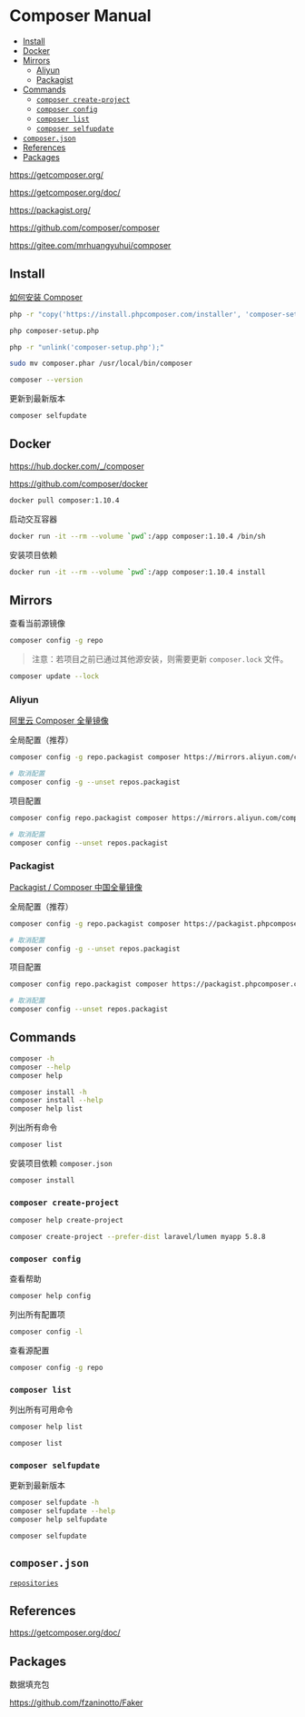 <!-- omit in toc -->
# Composer Manual

- [Install](#install)
- [Docker](#docker)
- [Mirrors](#mirrors)
  - [Aliyun](#aliyun)
  - [Packagist](#packagist)
- [Commands](#commands)
  - [`composer create-project`](#composer-create-project)
  - [`composer config`](#composer-config)
  - [`composer list`](#composer-list)
  - [`composer selfupdate`](#composer-selfupdate)
- [`composer.json`](#composerjson)
- [References](#references)
- [Packages](#packages)

<https://getcomposer.org/>

<https://getcomposer.org/doc/>

<https://packagist.org/>

<https://github.com/composer/composer>

<https://gitee.com/mrhuangyuhui/composer>

## Install

[如何安装 Composer](https://pkg.phpcomposer.com/#how-to-install-composer)

```bash
php -r "copy('https://install.phpcomposer.com/installer', 'composer-setup.php');"

php composer-setup.php

php -r "unlink('composer-setup.php');"

sudo mv composer.phar /usr/local/bin/composer

composer --version
```

更新到最新版本

```bash
composer selfupdate
```

## Docker

<https://hub.docker.com/_/composer>

<https://github.com/composer/docker>

```bash
docker pull composer:1.10.4
```

启动交互容器

```bash
docker run -it --rm --volume `pwd`:/app composer:1.10.4 /bin/sh
```

安装项目依赖

```bash
docker run -it --rm --volume `pwd`:/app composer:1.10.4 install
```

<!-- #composer-mirror -->
## Mirrors

查看当前源镜像

```bash
composer config -g repo
```

> 注意：若项目之前已通过其他源安装，则需要更新 `composer.lock` 文件。

```bash
composer update --lock
```

### Aliyun

[阿里云 Composer 全量镜像](https://developer.aliyun.com/composer)

全局配置（推荐）

```bash
composer config -g repo.packagist composer https://mirrors.aliyun.com/composer/

# 取消配置
composer config -g --unset repos.packagist
```

项目配置

```bash
composer config repo.packagist composer https://mirrors.aliyun.com/composer/

# 取消配置
composer config --unset repos.packagist
```

### Packagist

[Packagist / Composer 中国全量镜像](https://pkg.phpcomposer.com/)

全局配置（推荐）

```bash
composer config -g repo.packagist composer https://packagist.phpcomposer.com

# 取消配置
composer config -g --unset repos.packagist
```

项目配置

```bash
composer config repo.packagist composer https://packagist.phpcomposer.com

# 取消配置
composer config --unset repos.packagist
```

<!-- #composer-cmd -->
## Commands

```bash
composer -h
composer --help
composer help

composer install -h
composer install --help
composer help list
```

列出所有命令

```bash
composer list
```

安装项目依赖 `composer.json`

```bash
composer install
```

### `composer create-project`

```bash
composer help create-project
```

```bash
composer create-project --prefer-dist laravel/lumen myapp 5.8.8
```

### `composer config`

查看帮助

```bash
composer help config
```

列出所有配置项

```bash
composer config -l
```

查看源配置

```bash
composer config -g repo
```

### `composer list`

列出所有可用命令

```bash
composer help list
```

```bash
composer list
```

### `composer selfupdate`

更新到最新版本

```bash
composer selfupdate -h
composer selfupdate --help
composer help selfupdate
```

```bash
composer selfupdate
```

## `composer.json`

[`repositories`](https://getcomposer.org/doc/04-schema.md#repositories)

## References

<https://getcomposer.org/doc/>

## Packages

数据填充包

<https://github.com/fzaninotto/Faker>
